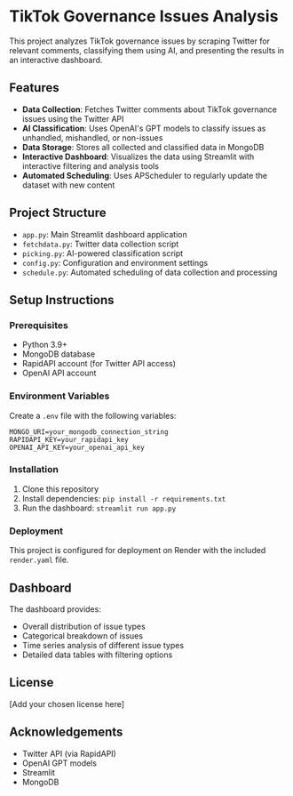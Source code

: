 # TikTok Governance Issues Analysis

This project analyzes TikTok governance issues by scraping Twitter for relevant comments, classifying them using AI, and presenting the results in an interactive dashboard.

## Features

- **Data Collection**: Fetches Twitter comments about TikTok governance issues using the Twitter API
- **AI Classification**: Uses OpenAI's GPT models to classify issues as unhandled, mishandled, or non-issues
- **Data Storage**: Stores all collected and classified data in MongoDB
- **Interactive Dashboard**: Visualizes the data using Streamlit with interactive filtering and analysis tools
- **Automated Scheduling**: Uses APScheduler to regularly update the dataset with new content

## Project Structure

- `app.py`: Main Streamlit dashboard application
- `fetchdata.py`: Twitter data collection script
- `picking.py`: AI-powered classification script
- `config.py`: Configuration and environment settings
- `schedule.py`: Automated scheduling of data collection and processing

## Setup Instructions

### Prerequisites

- Python 3.9+
- MongoDB database
- RapidAPI account (for Twitter API access)
- OpenAI API account

### Environment Variables

Create a `.env` file with the following variables:

```
MONGO_URI=your_mongodb_connection_string
RAPIDAPI_KEY=your_rapidapi_key
OPENAI_API_KEY=your_openai_api_key
```

### Installation

1. Clone this repository
2. Install dependencies: `pip install -r requirements.txt`
3. Run the dashboard: `streamlit run app.py`

### Deployment

This project is configured for deployment on Render with the included `render.yaml` file.

## Dashboard

The dashboard provides:
- Overall distribution of issue types
- Categorical breakdown of issues
- Time series analysis of different issue types
- Detailed data tables with filtering options

## License

[Add your chosen license here]

## Acknowledgements

- Twitter API (via RapidAPI)
- OpenAI GPT models
- Streamlit
- MongoDB
